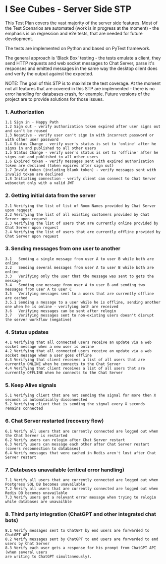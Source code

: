 # I See Cubes - Server Side STP 

This Test Plan covers the vast majority of the server side features.
Most of the Test Scenarios are automated (work is in progress at the moment) - the emphasis 
is on regression and e2e tests, that are needed for future development. 

The tests are implemented on Python and based on PyTest framework. 

The general approach is 'Black Box' testing - the tests emulate a client, they send 
HTTP requests and web socket messages to Chat Server, parse it's responses and emitted messages
in the same way the desktop client does and verify the output against the expected. 

NOTE: The goal of this STP is to maximize the test coverage.  At the moment not all features 
that are covered in this STP are implemented - there is no error handling for databases crash, for example. 
Future versions of the project are to provide solutions for those issues.

### 1. Authorization
    1.1 Sign in - Happy Path
    1.2 Sign out - verify authorization token expired after user signs out and can't be reused
    1.3 Negative - verify user can't sign in with incorrect password or with other user password 
    1.4 Status Change - verify user's status is set to 'online' after he signs in and published to all other users
    1.5 Status Change - verify user's status is set to 'offline' after he signs out and published to all other users
    1.6 Expired token - verify messages sent with expired authorization token are declined (token expires after sign out)
    1.7 Invald token (including blank token) - verify messages sent with invalid token are declined 
    1.8 Initiating connection - verify client can connect to Chat Server websocket only with a valid JWT
    
    
### 2. Getting initial data from the server 
    2.1 Verifying the list of list of Room Names provided by Chat Server upon request
    2.2 Verifying the list of all existing customers provided by Chat Server upon request
    2.3 Verifying the list of users that are currently online provided by Chat Server upon request
    2.4 Verifying the list of users that are currently offline provided by Chat Server upon request
    
### 3. Sending messages from one user to another 
    3.1   Sending a single message from user A to user B while both are online 
    3.2   Sending several messages from user A to user B while both are online 
    3.3   Verifying only the user that the message was sent to gets the message 
    3.4   Sending one message from user A to user B and sending two messages from user A to user C 
    3.5   Verifying messages sent to a users that are currently offline are cached
    3.5.1 Sending a message to a user while he is offline, sending another one when he is online - verifying both are received  
    3.6   Verifying messages can be sent after relogin 
    3.7   Verifying messages sent to non-existing users doesn't disrupt the server workflow (negative) 

### 4. Status updates 
    4.1 Verifying that all connected users receive an update via a web socket message when a new user is online
    4.2 Verifying that all connected users receive an update via a web socket message when a user goes offline
    4.3 Verifying that client receives a list of all users that are currently ONLINE when he connects to the Chat Server
    4.4 Verifying that client receives a list of all users that are currently OFFLINE when he connects to the Chat Server
    
### 5. Keep Alive signals 
    5.1 Verifying client that are not sending the signal for more then X seconds is automatically disconnected
    5.2 Verifying client that is sending the signal every X seconds remains connected 
    
### 6. Chat Server restarted (recovery flow)
    6.1 Verify all users that are currently connected are logged out when the Chat Server is restarted 
    6.2 Verify users can relogin after Chat Server restart 
    6.3 Verify users can message each other after Chat Server restart (covers reconnection to databases) 
    6.4 Verify messages that were cached in Redis aren't lost after Chat Server restart
    
### 7. Databases unavailable (critical error handling) 
    7.1 Verify all users that are currently connected are logged out when Postgress SQL DB becomes unavailable
    7.2 Verify all users that are currently connected are logged out when Redis DB becomes unavailable 
    7.3 Verify users get a relevant error message when trying to relogin while databases are unavailble 
    
### 8. Third party integration (ChatGPT and other integrated chat bots)
    8.1 Verify messages sent to ChatGPT by end users are forwarded to ChatGPT API 
    8.2 Verify messages sent by ChatGPT to end users are forwarded to end users by Chat Server
    8.3 Verify each user gets a response for his prompt from ChatGPT API (when several users 
    are writing to ChatGPT simultaneously).


    